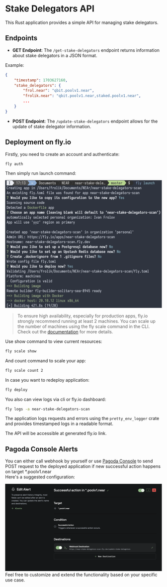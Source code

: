 # Stake Delegators API

This Rust application provides a simple API for managing stake delegators. 

## Endpoints

- **GET Endpoint**: The `/get-stake-delegators` endpoint returns information about stake delegators in a JSON format.

Example:
```json
{
    "timestamp": 1703627160,
    "stake_delegators": {
        "frol.near": "qbit.poolv1.near",
        "frolik.near": "qbit.poolv1.near,staked.poolv1.near",
        ...
    }
}
```

- **POST Endpoint**: The `/update-stake-delegators` endpoint allows for the update of stake delegator information.

## Deployment on fly.io

Firstly, you need to create an account and authenticate:

```bash
fly auth
```

Then simply run launch command:

![launch](images/fly-launch.png)

> To ensure high availability, especially for production apps, fly.io strongly recommend running at least 2 machines. You can scale up the number of machines using the fly scale command in the CLI. Check out the [documentation](https://fly.io/docs/apps/scale-count/#scale-the-number-of-machines-in-a-single-region) for more details.

Use show command to view current resources:

```bash
fly scale show
```

And count command to scale your app:

```bash
fly scale count 2
```

In case you want to redeploy application:

```bash
fly deploy
```

You also can view logs via cli or fly.io dashboard:

```bash
fly logs -a near-stake-delegators-scan
```
The application logs requests and errors using the `pretty_env_logger` crate and provides timestamped logs in a readable format.

The API will be accessible at generated fly.io link.

## Pagoda Console Alerts

You can either call webhook by yourself or use [Pagoda Console](https://console.pagoda.co/) to send POST request to the deployed application if new successful action happens on target *.poolv1.near  
Here's a suggested configuration:

![pagoda console](images/pagoda-console.png)
Feel free to customize and extend the functionality based on your specific use case.
